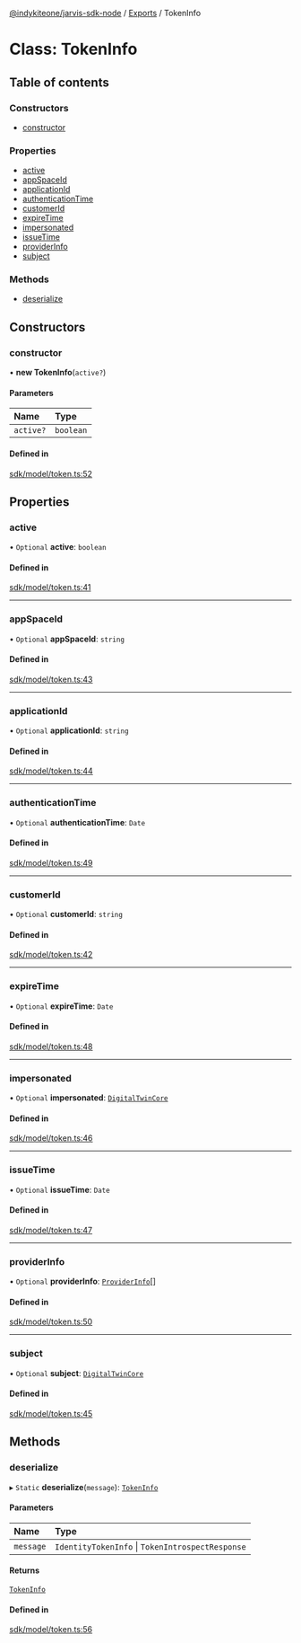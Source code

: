 [@indykiteone/jarvis-sdk-node](../README.md) / [Exports](../modules.md) / TokenInfo

# Class: TokenInfo

## Table of contents

### Constructors

- [constructor](TokenInfo.md#constructor)

### Properties

- [active](TokenInfo.md#active)
- [appSpaceId](TokenInfo.md#appspaceid)
- [applicationId](TokenInfo.md#applicationid)
- [authenticationTime](TokenInfo.md#authenticationtime)
- [customerId](TokenInfo.md#customerid)
- [expireTime](TokenInfo.md#expiretime)
- [impersonated](TokenInfo.md#impersonated)
- [issueTime](TokenInfo.md#issuetime)
- [providerInfo](TokenInfo.md#providerinfo)
- [subject](TokenInfo.md#subject)

### Methods

- [deserialize](TokenInfo.md#deserialize)

## Constructors

### constructor

• **new TokenInfo**(`active?`)

#### Parameters

| Name | Type |
| :------ | :------ |
| `active?` | `boolean` |

#### Defined in

[sdk/model/token.ts:52](https://github.com/indykite/jarvis-sdk-node/blob/438b790/jarvis_sdk_node/src/sdk/model/token.ts#L52)

## Properties

### active

• `Optional` **active**: `boolean`

#### Defined in

[sdk/model/token.ts:41](https://github.com/indykite/jarvis-sdk-node/blob/438b790/jarvis_sdk_node/src/sdk/model/token.ts#L41)

___

### appSpaceId

• `Optional` **appSpaceId**: `string`

#### Defined in

[sdk/model/token.ts:43](https://github.com/indykite/jarvis-sdk-node/blob/438b790/jarvis_sdk_node/src/sdk/model/token.ts#L43)

___

### applicationId

• `Optional` **applicationId**: `string`

#### Defined in

[sdk/model/token.ts:44](https://github.com/indykite/jarvis-sdk-node/blob/438b790/jarvis_sdk_node/src/sdk/model/token.ts#L44)

___

### authenticationTime

• `Optional` **authenticationTime**: `Date`

#### Defined in

[sdk/model/token.ts:49](https://github.com/indykite/jarvis-sdk-node/blob/438b790/jarvis_sdk_node/src/sdk/model/token.ts#L49)

___

### customerId

• `Optional` **customerId**: `string`

#### Defined in

[sdk/model/token.ts:42](https://github.com/indykite/jarvis-sdk-node/blob/438b790/jarvis_sdk_node/src/sdk/model/token.ts#L42)

___

### expireTime

• `Optional` **expireTime**: `Date`

#### Defined in

[sdk/model/token.ts:48](https://github.com/indykite/jarvis-sdk-node/blob/438b790/jarvis_sdk_node/src/sdk/model/token.ts#L48)

___

### impersonated

• `Optional` **impersonated**: [`DigitalTwinCore`](DigitalTwinCore.md)

#### Defined in

[sdk/model/token.ts:46](https://github.com/indykite/jarvis-sdk-node/blob/438b790/jarvis_sdk_node/src/sdk/model/token.ts#L46)

___

### issueTime

• `Optional` **issueTime**: `Date`

#### Defined in

[sdk/model/token.ts:47](https://github.com/indykite/jarvis-sdk-node/blob/438b790/jarvis_sdk_node/src/sdk/model/token.ts#L47)

___

### providerInfo

• `Optional` **providerInfo**: [`ProviderInfo`](ProviderInfo.md)[]

#### Defined in

[sdk/model/token.ts:50](https://github.com/indykite/jarvis-sdk-node/blob/438b790/jarvis_sdk_node/src/sdk/model/token.ts#L50)

___

### subject

• `Optional` **subject**: [`DigitalTwinCore`](DigitalTwinCore.md)

#### Defined in

[sdk/model/token.ts:45](https://github.com/indykite/jarvis-sdk-node/blob/438b790/jarvis_sdk_node/src/sdk/model/token.ts#L45)

## Methods

### deserialize

▸ `Static` **deserialize**(`message`): [`TokenInfo`](TokenInfo.md)

#### Parameters

| Name | Type |
| :------ | :------ |
| `message` | `IdentityTokenInfo` \| `TokenIntrospectResponse` |

#### Returns

[`TokenInfo`](TokenInfo.md)

#### Defined in

[sdk/model/token.ts:56](https://github.com/indykite/jarvis-sdk-node/blob/438b790/jarvis_sdk_node/src/sdk/model/token.ts#L56)
